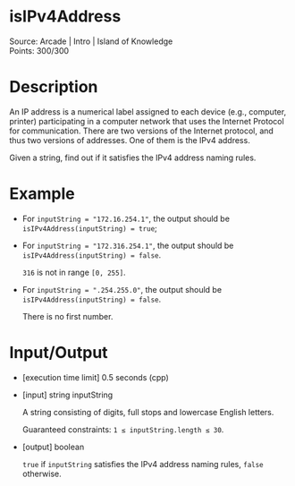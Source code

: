 # isIPv4Address
Source: Arcade | Intro | Island of Knowledge <br>
Points: 300/300

# Description

An IP address is a numerical label assigned to each device (e.g., computer, printer) participating in a computer network that uses the Internet Protocol for communication. There are two versions of the Internet protocol, and thus two versions of addresses. One of them is the IPv4 address.

Given a string, find out if it satisfies the IPv4 address naming rules.

# Example

* For `inputString = "172.16.254.1"`, the output should be
  `isIPv4Address(inputString) = true`;

* For `inputString = "172.316.254.1"`, the output should be
  `isIPv4Address(inputString) = false`.

  `316` is not in range `[0, 255]`.

* For `inputString = ".254.255.0"`, the output should be
  `isIPv4Address(inputString) = false`.

  There is no first number.

# Input/Output

* [execution time limit] 0.5 seconds (cpp)

* [input] string inputString

  A string consisting of digits, full stops and lowercase English letters.

  Guaranteed constraints:
  `1 ≤ inputString.length ≤ 30`.

* [output] boolean

  `true` if `inputString` satisfies the IPv4 address naming rules, `false` otherwise.
